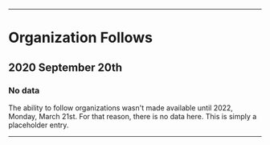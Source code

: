 
***

# Organization Follows

## 2020 September 20th

### No data

The ability to follow organizations wasn't made available until 2022, Monday, March 21st. For that reason, there is no data here. This is simply a placeholder entry.

***
